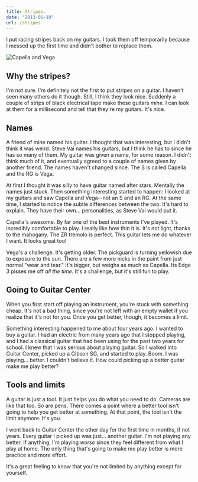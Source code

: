 ```yaml
---
title: Stripes.
date: "2013-01-10"
url: /stripes
---
```



I put racing stripes back on my guitars. I took them off temporarily because I messed up the first time and didn't bother to replace them.

![Capella and Vega](/img/copied/guitars_stripes.jpg)

Why the stripes?
----
I'm not sure. I'm definitely not the first to put stripes on a guitar. I haven't seen many others do it though. Still, I think they look nice. Suddenly a couple of strips of black electrical tape make these guitars *mine.* I can look at them for a millisecond and tell that they're my guitars. It's nice.

Names
----
A friend of mine named his guitar. I thought that was interesting, but I didn't think it was weird. Steve Vai names his guitars, but I think he has to since he has so many of them. My guitar was given a name, for some reason. I didn't think much of it, and eventually agreed to a couple of names given by another friend. The names haven't changed since. The S is called Capella and the RG is Vega.

At first I thought it was silly to have guitar named after stars. Mentally the names just stuck. Then something interesting started to happen: I looked at my guitars and saw Capella and Vega--not an S and an RG. At the same time, I started to notice the subtle differences between the two. It's hard to explain. They have their own... personalities, as Steve Vai would put it.

Capella's awesome. By far one of the best instruments I've played. It's incredibly comfortable to play. I really like how thin it is. It's not light, thanks to the mahogany. The ZR tremolo is perfect. This guitar lets me do whatever I want. It looks great too!

Vega's a challenge. It's getting older. The pickguard is turning yellowish due to exposure to the sun. There are a few more nicks in the paint from just normal "wear and tear." It's bigger, but weighs as much as Capella. Its Edge 3 pisses me off *all the time.* It's a challenge, but it's still fun to play.

Going to Guitar Center
----
When you first start off playing an instrument, you're stuck with something cheap. It's not a bad thing, since you're not left with an empty wallet if you realize that it's not for you. Once you get better, though, it becomes a limit.

Something interesting happened to me about four years ago. I wanted to buy a guitar. I had an electric from many years ago that I stopped playing, and I had a classical guitar that had been using for the past two years for school. I knew that I was serious about playing guitar. So I walked into Guitar Center, picked up a Gibson SG, and started to play. Boom. I was playing... better. I couldn't believe it. How could picking up a better guitar make me play better?

Tools and limits
----
A guitar is just a tool. It just helps you do what you need to do. Cameras are like that too. So are pens. There comes a point where a better tool isn't going to help you get better at something. At that point, the tool isn't the limit anymore. It's you.

I went back to Guitar Center the other day for the first time in months, if not years. Every guitar I picked up was just... another guitar. I'm not playing any better. If anything, I'm playing *worse* since they feel different from what I play at home. The only thing that's going to make me play better is more practice and more effort.

It's a great feeling to know that you're not limited by anything except for yourself.

